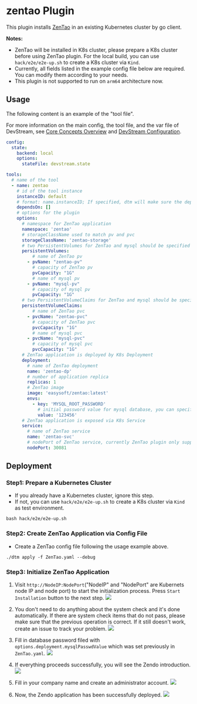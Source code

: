 # zentao Plugin

This plugin installs [ZenTao](https://zentao.net/) in an existing Kubernetes cluster by go client.

**Notes:**

- ZenTao will be installed in K8s cluster, please prepare a K8s cluster before using ZenTao plugin.
For the local build, you can use `hack/e2e/e2e-up.sh` to create a K8s cluster via `Kind`.
- Currently, all fields listed in the example config file below are required. You can modify them according to your needs.
- This plugin is not supported to run on `arm64` architecture now.

## Usage

The following content is an example of the "tool file".

For more information on the main config, the tool file, and the var file of DevStream, see [Core Concepts Overview](../core-concepts/overview.md) and [DevStream Configuration](../core-concepts/config.md).

```yaml
config:
  state:
    backend: local
    options:
      stateFile: devstream.state

tools:
  # name of the tool
  - name: zentao
    # id of the tool instance
    instanceID: default
    # format: name.instanceID; If specified, dtm will make sure the dependency is applied first before handling this tool
    dependsOn: []
    # options for the plugin
    options:
      # namespace for ZenTao application
      namespace: 'zentao'
      # storageClassName used to match pv and pvc
      storageClassName: 'zentao-storage'
      # two PersistentVolumes for ZenTao and mysql should be specified
      persistentVolumes:
          # name of ZenTao pv
        - pvName: "zentao-pv"
          # capacity of ZenTao pv
          pvCapacity: "1G"
          # name of mysql pv
        - pvName: "mysql-pv"
          # capacity of mysql pv
          pvCapacity: "1G"
      # two PersistentVolumeClaims for ZenTao and mysql should be specified
      persistentVolumeClaims:
          # name of ZenTao pvc
        - pvcName: "zentao-pvc"
          # capacity of ZenTao pvc
          pvcCapacity: "1G"
          # name of mysql pvc
        - pvcName: "mysql-pvc"
          # capacity of mysql pvc
          pvcCapacity: "1G"
      # ZenTao application is deployed by K8s Deployment
      deployment:
        # name of ZenTao deployment
        name: 'zentao-dp'
        # number of application replica
        replicas: 1
        # ZenTao image
        image: 'easysoft/zentao:latest'
        envs:
          - key: 'MYSQL_ROOT_PASSWORD'
            # initial password value for mysql database, you can specify any value you like
            value: '123456'
      # ZenTao application is exposed via K8s Service
      service:
        # name of ZenTao service
        name: 'zentao-svc'
        # nodePort of ZenTao service, currently ZenTao plugin only support `nodePort` type
        nodePort: 30081
```

## Deployment

### Step1: Prepare a Kubernetes Cluster

- If you already have a Kubernetes cluster, ignore this step. 
- If not, you can use `hack/e2e/e2e-up.sh` to create a K8s cluster via `Kind` as test environment.

```shell
bash hack/e2e/e2e-up.sh
```

### Step2: Create ZenTao Application via Config File

- Create a ZenTao config file following the usage example above.

```shell
./dtm apply -f ZenTao.yaml --debug
```

### Step3: Initialize ZenTao Application

1. Visit `http://NodeIP:NodePort`("NodeIP" and "NodePort" are Kubernets node IP and node port) to start the initialization process. Press `Start Installation` button to the next step.
![](zentao/zentao-welcome.jpg)

2. You don't need to do anything about the system check and it's done automatically. If there are system check items that do not pass, please make sure that the previous operation is correct. If it still doesn't work, create an issue to track your problem.
![](zentao/zentao-systemCheck.jpg)

3. Fill in database password filed with `options.deployment.mysqlPasswdValue` which was set previously in `ZenTao.yaml`.
![](zentao/zentao-configuration.jpg)

4. If everything proceeds successfully, you will see the Zendo introduction.
![](zentao/zentao-intro.jpg)

5. Fill in your company name and create an administrator account.
![](zentao/zentao-account.jpg)

6. Now, the Zendo application has been successfully deployed.
![](zentao/zentao-web.jpg)
